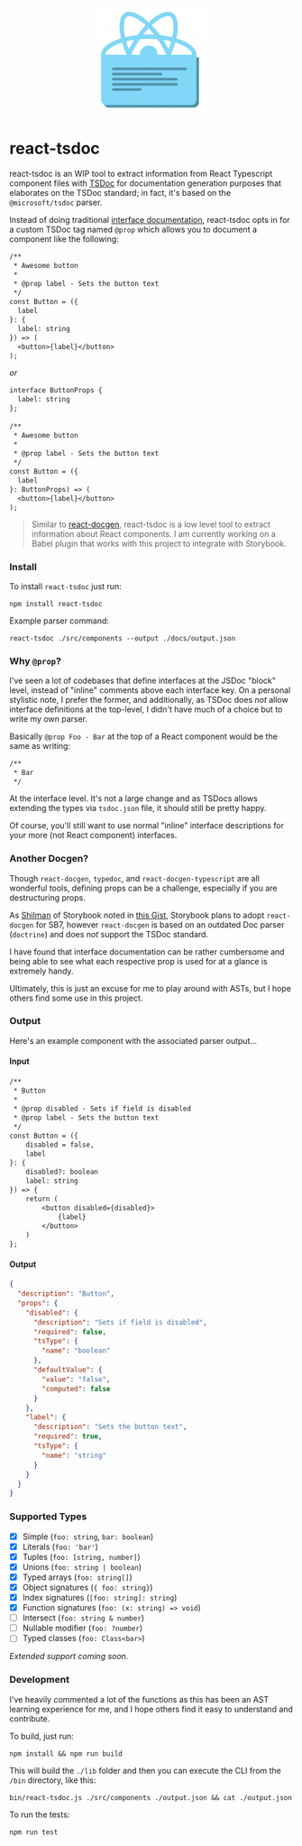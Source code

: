 <div align="center">
  <img src="./logo.png" width="200px"/>
</div>


# react-tsdoc

react-tsdoc is an WIP tool to extract information from React Typescript component
files with [TSDoc](https://tsdoc.org) for documentation generation purposes that
elaborates on the TSDoc standard; in fact, it's based on the `@microsoft/tsdoc`
parser.

Instead of doing traditional [interface documentation](https://github.com/microsoft/tsdoc/issues/246#issuecomment-661581283),
react-tsdoc opts in for a custom TSDoc tag named `@prop` which allows you to
document a component like the following:

```tsx
/**
 * Awesome button
 *
 * @prop label - Sets the button text
 */
const Button = ({
  label
}: {
  label: string
}) => (
  <button>{label}</button>
);
```

_or_

```tsx
interface ButtonProps {
  label: string
};

/**
 * Awesome button
 *
 * @prop label - Sets the button text
 */
const Button = ({
  label
}: ButtonProps) => (
  <button>{label}</button>
);
```

> Similar to [react-docgen](https://github.com/reactjs/react-docgen), react-tsdoc
is a low level tool to extract information about React components. I am currently
working on a Babel plugin that works with this project to integrate with Storybook.

### Install

To install `react-tsdoc` just run:

```
npm install react-tsdoc
```

Example parser command:

```
react-tsdoc ./src/components --output ./docs/output.json
```

### Why `@prop`?

I've seen a lot of codebases that define interfaces at the JSDoc "block" level, instead
of "inline" comments above each interface key. On a personal stylistic note, I prefer
the former, and additionally, as TSDoc does _not_ allow interface definitions at the
top-level, I didn't have much of a choice but to write my own parser.

Basically `@prop Foo - Bar` at the top of a React component would be the same as writing:

```tsx
/**
 * Bar
 */
```

At the interface level. It's not a large change and as TSDocs allows extending the
types via `tsdoc.json` file, it should still be pretty happy.

Of course, you'll still want to use normal "inline" interface descriptions for your
more (not React component) interfaces.

### Another Docgen?

Though `react-docgen`, `typedoc`, and `react-docgen-typescript` are all wonderful
tools, defining props can be a challenge, especially if you are destructuring props.

As [Shilman](https://gist.github.com/shilman)
of Storybook noted in
[this Gist](https://gist.github.com/shilman/036313ffa3af52ca986b375d90ea46b0),
Storybook plans to adopt `react-docgen` for SB7, however `react-docgen` is based
on an outdated Doc parser (`doctrine`) and does _not_ support the TSDoc standard.

I have found that interface documentation can be rather cumbersome and being able
to see what each respective prop is used for at a glance is extremely handy.

Ultimately, this is just an excuse for me to play around with ASTs, but I hope
others find some use in this project.

### Output

Here's an example component with the associated parser output...

#### Input

```tsx
/**
 * Button
 *
 * @prop disabled - Sets if field is disabled
 * @prop label - Sets the button text
 */
const Button = ({
	disabled = false,
	label
}: {
	disabled?: boolean
	label: string
}) => {
	return (
		<button disabled={disabled}>
			{label}
		</button>
	)
};
```

#### Output

```json
{
  "description": "Button",
  "props": {
    "disabled": {
      "description": "Sets if field is disabled",
      "required": false,
      "tsType": {
        "name": "boolean"
      },
      "defaultValue": {
        "value": "false",
        "computed": false
      }
    },
    "label": {
      "description": "Sets the button text",
      "required": true,
      "tsType": {
        "name": "string"
      }
    }
  }
}
```

### Supported Types

- [x] Simple (`foo: string`, `bar: boolean`)
- [x] Literals (`foo: 'bar'`)
- [x] Tuples (`foo: [string, number]`)
- [x] Unions (`foo: string | boolean`)
- [x] Typed arrays (`foo: string[]`)
- [x] Object signatures (`{ foo: string}`)
- [x] Index signatures (`[foo: string]: string`)
- [x] Function signatures (`foo: (x: string) => void`)
- [ ] Intersect (`foo: string & number`)
- [ ] Nullable modifier (`foo: ?number`)
- [ ] Typed classes (`foo: Class<bar>`)

_Extended support coming soon._

### Development

I've heavily commented a lot of the functions as this has been an AST learning
experience for me, and I hope others find it easy to understand and contribute.

To build, just run:

```
npm install && npm run build
```

This will build the `./lib` folder and then you can execute the CLI from the `/bin`
directory, like this:

```
bin/react-tsdoc.js ./src/components ./output.json && cat ./output.json
```

To run the tests:

```
npm run test
```
